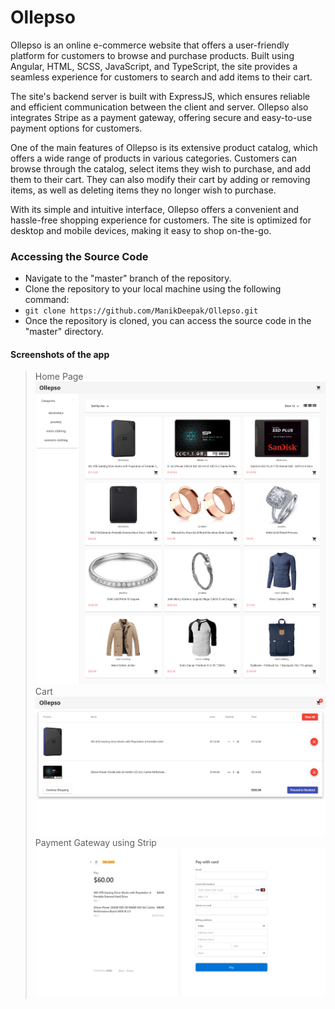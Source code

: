 # Ollepso
Ollepso is an online e-commerce website that offers a user-friendly platform for customers to browse and purchase products. Built using Angular, HTML, SCSS, JavaScript, and TypeScript, the site provides a seamless experience for customers to search and add items to their cart.

The site's backend server is built with ExpressJS, which ensures reliable and efficient communication between the client and server. Ollepso also integrates Stripe as a payment gateway, offering secure and easy-to-use payment options for customers.

One of the main features of Ollepso is its extensive product catalog, which offers a wide range of products in various categories. Customers can browse through the catalog, select items they wish to purchase, and add them to their cart. They can also modify their cart by adding or removing items, as well as deleting items they no longer wish to purchase.

With its simple and intuitive interface, Ollepso offers a convenient and hassle-free shopping experience for customers. The site is optimized for desktop and mobile devices, making it easy to shop on-the-go.


### Accessing the Source Code
* Navigate to the "master" branch of the repository.
* Clone the repository to your local machine using the following command:
* ```git clone https://github.com/ManikDeepak/Ollepso.git```
* Once the repository is cloned, you can access the source code in the "master" directory.


#### Screenshots of the app
>Home Page
![Home Page](screencapture-localhost-4200-home-2023-04-29-15_09_10.png)
>Cart
![Cart](screencapture-localhost-4200-cart-2023-04-29-15_09_37.png)
>Payment Gateway using Strip
![Payment Gateway using Strip ](screencapture-checkout-stripe-c-pay-cs-test-b1Ltys2RGYMiWjrnc2IzBY4dSeBwhgHQjqZWzZXx3tkYgx52fMGhC3G8o0-2023-04-29-15_09_59.png)
